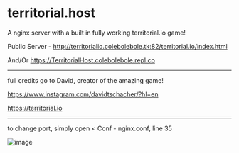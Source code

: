 # territorial.host
A nginx server with a built in fully working territorial.io game!

Public Server - http://territorialio.colebolebole.tk:82/territorial.io/index.html

And/Or https://TerritorialHost.colebolebole.repl.co

---
full credits go to David, creator of the amazing game! 

https://www.instagram.com/davidtschacher/?hl=en

https://territorial.io

---
to change port, simply open < Conf - nginx.conf, line 35

![image](https://user-images.githubusercontent.com/88512222/215025420-386063df-a821-481d-aa25-774b891be2be.png)


